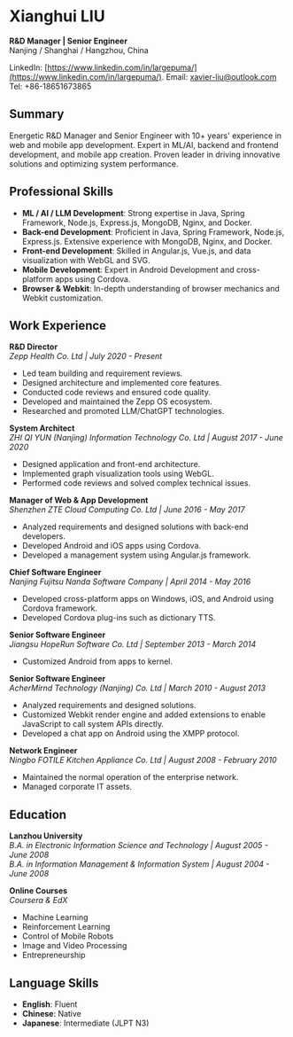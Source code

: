 # Xianghui LIU
**R&D Manager | Senior Engineer**  
Nanjing / Shanghai / Hangzhou, China

LinkedIn: [https://www.linkedin.com/in/largepuma/](https://www.linkedin.com/in/largepuma/).
Email: [xavier-liu@outlook.com](mailto:xavier-liu@outlook.com)  
Tel: +86-18651673865  

## Summary
Energetic R&D Manager and Senior Engineer with 10+ years' experience in web and mobile app development. Expert in ML/AI, backend and frontend development, and mobile app creation. Proven leader in driving innovative solutions and optimizing system performance.

## Professional Skills
- **ML / AI / LLM Development**: Strong expertise in Java, Spring Framework, Node.js, Express.js, MongoDB, Nginx, and Docker.
- **Back-end Development**: Proficient in Java, Spring Framework, Node.js, Express.js. Extensive experience with MongoDB, Nginx, and Docker.
- **Front-end Development**: Skilled in Angular.js, Vue.js, and data visualization with WebGL and SVG.
- **Mobile Development**: Expert in Android Development and cross-platform apps using Cordova.
- **Browser & Webkit**: In-depth understanding of browser mechanics and Webkit customization.

## Work Experience
**R&D Director**  
*Zepp Health Co. Ltd | July 2020 - Present*
- Led team building and requirement reviews.
- Designed architecture and implemented core features.
- Conducted code reviews and ensured code quality.
- Developed and maintained the Zepp OS ecosystem.
- Researched and promoted LLM/ChatGPT technologies.

**System Architect**  
*ZHI QI YUN (Nanjing) Information Technology Co. Ltd | August 2017 - June 2020*
- Designed application and front-end architecture.
- Implemented graph visualization tools using WebGL.
- Performed code reviews and solved complex technical issues.

**Manager of Web & App Development**  
*Shenzhen ZTE Cloud Computing Co. Ltd | June 2016 - May 2017*
- Analyzed requirements and designed solutions with back-end developers.
- Developed Android and iOS apps using Cordova.
- Developed a management system using Angular.js framework.

**Chief Software Engineer**  
*Nanjing Fujitsu Nanda Software Company | April 2014 - May 2016*
- Developed cross-platform apps on Windows, iOS, and Android using Cordova framework.
- Developed Cordova plug-ins such as dictionary TTS.

**Senior Software Engineer**  
*Jiangsu HopeRun Software Co. Ltd | September 2013 - March 2014*
- Customized Android from apps to kernel.

**Senior Software Engineer**  
*AcherMirnd Technology (Nanjing) Co. Ltd | March 2010 - August 2013*
- Analyzed requirements and designed solutions.
- Customized Webkit render engine and added extensions to enable JavaScript to call system APIs directly.
- Developed a chat app on Android using the XMPP protocol.

**Network Engineer**  
*Ningbo FOTILE Kitchen Appliance Co. Ltd | August 2008 - February 2010*
- Maintained the normal operation of the enterprise network.
- Managed corporate IT assets.

## Education
**Lanzhou University**  
*B.A. in Electronic Information Science and Technology | August 2005 - June 2008*  
*B.A. in Information Management & Information System | August 2004 - June 2008*

**Online Courses**  
*Coursera & EdX*
- Machine Learning
- Reinforcement Learning 
- Control of Mobile Robots
- Image and Video Processing
- Entrepreneurship

## Language Skills
- **English**: Fluent
- **Chinese**: Native
- **Japanese**: Intermediate (JLPT N3)
